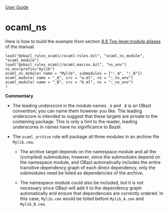 [User Guide](index.md)

ocaml\_ns
=========

Here is how to build the example from section [8.8 Top-level module
aliases](https://caml.inria.fr/pub/docs/manual-ocaml/modulealias.html)
of the manual.

    load("@obazl_rules_ocaml//ocaml:rules.bzl", "ocaml_ns_module", "ocaml_module")
    load("@obazl_rules_ocaml//ocaml:macros.bzl", "ns_env")
    ns_env(prefix="mylib")
    ocaml_ns_module( name = "Mylib", submodules = [":_A", ":_B"])
    ocaml_module( name = "_A", src = "a.ml", ns = ":_ns_env")
    ocaml_module( name = "_B", src = "b.ml", ns = ":_ns_env")
    )

**Commentary**

-   The leading underscore in the module names `_A` and `_B` is an OBazl
    convention; you can name them however you like. The leading
    underscore is intended to suggest that these targets are private to
    the containing package. This is only a hint to the reader, leading
    underscores in names have no significance to Bazel.

-   The `ocaml_archive` rule will package all three modules in an
    archive file `Mylib.cma`.

    -   The archive target depends on the namespace module and all the
        (compiled) submodules; however, since the submodules depend on
        the namespace module, and OBazl automatically includes the
        entire transitive dependency graph of each direct dependency,
        only the submodules need be listed as dependencies of the
        archive.

    -   The namespace module could also be included, but it is not
        necessary since OBazl will add it to the dependency graph
        automatically and ensure that dependencies are correctly
        ordered. In this case, `Mylib.cmo` would be listed before
        `Mylib_A.cmo` and `Mylib_B.cmo`.
